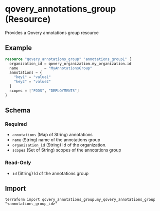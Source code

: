 # qovery_annotations_group (Resource)

Provides a Qovery annotations group resource


## Example
```terraform
resource "qovery_annotations_group" "annotations_group1" {
  organization_id = qovery_organization.my_organization.id
  name            = "MyAnnotationsGroup"
  annotations = {
    "key1" = "value1"
    "key2" = "value2"
  }
  scopes = ["PODS", "DEPLOYMENTS"]
}
```

<!-- schema generated by tfplugindocs -->
## Schema

### Required

- `annotations` (Map of String) annotations
- `name` (String) name of the annotations group
- `organization_id` (String) Id of the organization.
- `scopes` (Set of String) scopes of the annotations group

### Read-Only

- `id` (String) Id of the annotations group
## Import
```shell
terraform import qovery_annotations_group.my_qovery_annotations_group "<annotations_group_id>"
```
